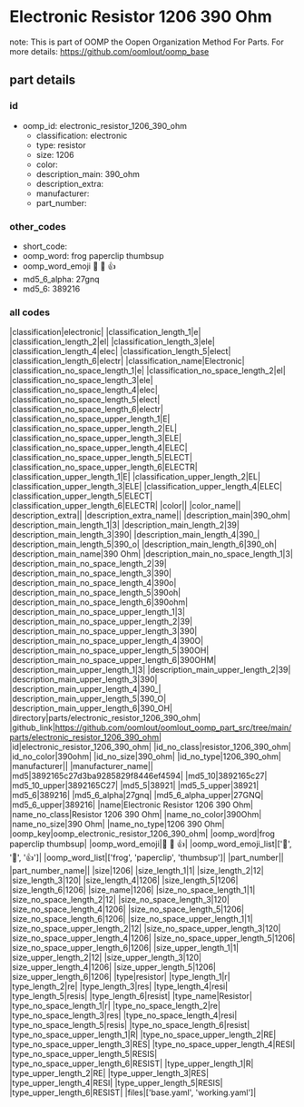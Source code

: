 # Electronic Resistor 1206 390 Ohm  

note: This is part of OOMP the Oopen Organization Method For Parts. For more details: https://github.com/oomlout/oomp_base

##  part details





### id
* oomp_id: electronic_resistor_1206_390_ohm
  * classification: electronic
  * type: resistor
  * size: 1206
  * color: 
  * description_main: 390_ohm
  * description_extra: 
  * manufacturer: 
  * part_number: 

### other_codes
* short_code: 
* oomp_word: frog paperclip thumbsup
* oomp_word_emoji :frog: :paperclip: :thumbsup:
* md5_6_alpha: 27gnq
* md5_6: 389216

### all codes 
|classification|electronic|
|classification_length_1|e|
|classification_length_2|el|
|classification_length_3|ele|
|classification_length_4|elec|
|classification_length_5|elect|
|classification_length_6|electr|
|classification_name|Electronic|
|classification_no_space_length_1|e|
|classification_no_space_length_2|el|
|classification_no_space_length_3|ele|
|classification_no_space_length_4|elec|
|classification_no_space_length_5|elect|
|classification_no_space_length_6|electr|
|classification_no_space_upper_length_1|E|
|classification_no_space_upper_length_2|EL|
|classification_no_space_upper_length_3|ELE|
|classification_no_space_upper_length_4|ELEC|
|classification_no_space_upper_length_5|ELECT|
|classification_no_space_upper_length_6|ELECTR|
|classification_upper_length_1|E|
|classification_upper_length_2|EL|
|classification_upper_length_3|ELE|
|classification_upper_length_4|ELEC|
|classification_upper_length_5|ELECT|
|classification_upper_length_6|ELECTR|
|color||
|color_name||
|description_extra||
|description_extra_name||
|description_main|390_ohm|
|description_main_length_1|3|
|description_main_length_2|39|
|description_main_length_3|390|
|description_main_length_4|390_|
|description_main_length_5|390_o|
|description_main_length_6|390_oh|
|description_main_name|390 Ohm|
|description_main_no_space_length_1|3|
|description_main_no_space_length_2|39|
|description_main_no_space_length_3|390|
|description_main_no_space_length_4|390o|
|description_main_no_space_length_5|390oh|
|description_main_no_space_length_6|390ohm|
|description_main_no_space_upper_length_1|3|
|description_main_no_space_upper_length_2|39|
|description_main_no_space_upper_length_3|390|
|description_main_no_space_upper_length_4|390O|
|description_main_no_space_upper_length_5|390OH|
|description_main_no_space_upper_length_6|390OHM|
|description_main_upper_length_1|3|
|description_main_upper_length_2|39|
|description_main_upper_length_3|390|
|description_main_upper_length_4|390_|
|description_main_upper_length_5|390_O|
|description_main_upper_length_6|390_OH|
|directory|parts/electronic_resistor_1206_390_ohm|
|github_link|https://github.com/oomlout/oomlout_oomp_part_src/tree/main/parts/electronic_resistor_1206_390_ohm|
|id|electronic_resistor_1206_390_ohm|
|id_no_class|resistor_1206_390_ohm|
|id_no_color|390ohm|
|id_no_size|390_ohm|
|id_no_type|1206_390_ohm|
|manufacturer||
|manufacturer_name||
|md5|3892165c27d3ba9285829f8446ef4594|
|md5_10|3892165c27|
|md5_10_upper|3892165C27|
|md5_5|38921|
|md5_5_upper|38921|
|md5_6|389216|
|md5_6_alpha|27gnq|
|md5_6_alpha_upper|27GNQ|
|md5_6_upper|389216|
|name|Electronic Resistor 1206 390 Ohm|
|name_no_class|Resistor 1206 390 Ohm|
|name_no_color|390Ohm|
|name_no_size|390 Ohm|
|name_no_type|1206 390 Ohm|
|oomp_key|oomp_electronic_resistor_1206_390_ohm|
|oomp_word|frog paperclip thumbsup|
|oomp_word_emoji|:frog: :paperclip: :thumbsup:|
|oomp_word_emoji_list|[':frog:', ':paperclip:', ':thumbsup:']|
|oomp_word_list|['frog', 'paperclip', 'thumbsup']|
|part_number||
|part_number_name||
|size|1206|
|size_length_1|1|
|size_length_2|12|
|size_length_3|120|
|size_length_4|1206|
|size_length_5|1206|
|size_length_6|1206|
|size_name|1206|
|size_no_space_length_1|1|
|size_no_space_length_2|12|
|size_no_space_length_3|120|
|size_no_space_length_4|1206|
|size_no_space_length_5|1206|
|size_no_space_length_6|1206|
|size_no_space_upper_length_1|1|
|size_no_space_upper_length_2|12|
|size_no_space_upper_length_3|120|
|size_no_space_upper_length_4|1206|
|size_no_space_upper_length_5|1206|
|size_no_space_upper_length_6|1206|
|size_upper_length_1|1|
|size_upper_length_2|12|
|size_upper_length_3|120|
|size_upper_length_4|1206|
|size_upper_length_5|1206|
|size_upper_length_6|1206|
|type|resistor|
|type_length_1|r|
|type_length_2|re|
|type_length_3|res|
|type_length_4|resi|
|type_length_5|resis|
|type_length_6|resist|
|type_name|Resistor|
|type_no_space_length_1|r|
|type_no_space_length_2|re|
|type_no_space_length_3|res|
|type_no_space_length_4|resi|
|type_no_space_length_5|resis|
|type_no_space_length_6|resist|
|type_no_space_upper_length_1|R|
|type_no_space_upper_length_2|RE|
|type_no_space_upper_length_3|RES|
|type_no_space_upper_length_4|RESI|
|type_no_space_upper_length_5|RESIS|
|type_no_space_upper_length_6|RESIST|
|type_upper_length_1|R|
|type_upper_length_2|RE|
|type_upper_length_3|RES|
|type_upper_length_4|RESI|
|type_upper_length_5|RESIS|
|type_upper_length_6|RESIST|
|files|['base.yaml', 'working.yaml']|
